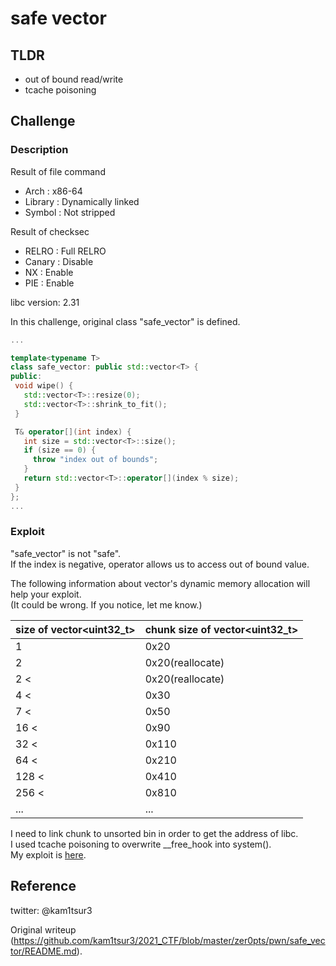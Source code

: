 # safe vector

## TLDR  
* out of bound read/write  
* tcache poisoning 

## Challenge  
### Description  
Result of file command  
* Arch    : x86-64  
* Library : Dynamically linked  
* Symbol  : Not stripped

Result of checksec  
* RELRO  : Full RELRO  
* Canary : Disable  
* NX     : Enable  
* PIE    : Enable 

libc version: 2.31

In this challenge, original class "safe\_vector" is defined.  

```cpp  
...

template<typename T>  
class safe_vector: public std::vector<T> {  
public:  
 void wipe() {  
   std::vector<T>::resize(0);  
   std::vector<T>::shrink_to_fit();  
 }

 T& operator[](int index) {  
   int size = std::vector<T>::size();  
   if (size == 0) {  
     throw "index out of bounds";  
   }  
   return std::vector<T>::operator[](index % size);  
 }  
};  
...  
```

### Exploit  
"safe\_vector" is not "safe".  
If the index is negative, operator allows us to access out of bound value.  

The following information about vector's dynamic memory allocation will help
your exploit.  
(It could be wrong. If you notice, let me know.)  

| size of vector<uint32_t> | chunk size of vector<uint32_t> |  
| - | - |  
| 1 | 0x20 |  
| 2 | 0x20(reallocate) |  
| 2 < | 0x20(reallocate) |  
| 4 < | 0x30 |  
| 7 < | 0x50 |  
| 16 <  | 0x90 |  
| 32 <  | 0x110 |  
| 64 <  | 0x210 |  
| 128 <  | 0x410 |  
| 256 <  | 0x810 |  
| ... | ... |

I need to link chunk to unsorted bin in order to get the address of libc.  
I used tcache poisoning to overwrite \_\_free\_hook into system().  
My exploit is
[here](https://github.com/kam1tsur3/2021_CTF/blob/master/zer0pts/pwn/safe_vector/solve.py).

## Reference

twitter: @kam1tsur3  

Original writeup
(https://github.com/kam1tsur3/2021_CTF/blob/master/zer0pts/pwn/safe_vector/README.md).